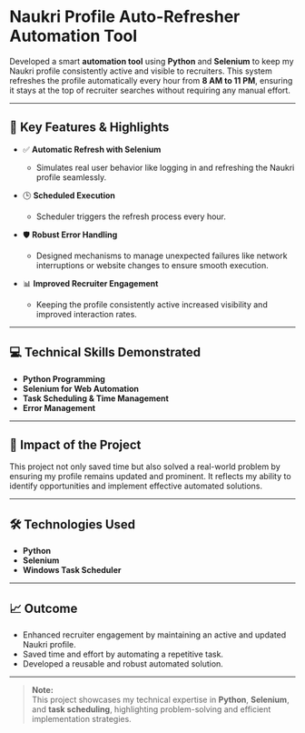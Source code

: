# Naukri Profile Auto-Refresher Automation Tool  

Developed a smart **automation tool** using **Python** and **Selenium** to keep my Naukri profile consistently active and visible to recruiters. This system refreshes the profile automatically every hour from **8 AM to 11 PM**, ensuring it stays at the top of recruiter searches without requiring any manual effort.  

---

## 🚀 **Key Features & Highlights**  

- ✅ **Automatic Refresh with Selenium**  
  - Simulates real user behavior like logging in and refreshing the Naukri profile seamlessly.  

- 🕒 **Scheduled Execution**  
  - Scheduler triggers the refresh process every hour.  

- 🛡️ **Robust Error Handling**  
  - Designed mechanisms to manage unexpected failures like network interruptions or website changes to ensure smooth execution.  

- 📊 **Improved Recruiter Engagement**  
  - Keeping the profile consistently active increased visibility and improved interaction rates.  

---

## 💻 **Technical Skills Demonstrated**  

- **Python Programming**  
- **Selenium for Web Automation**  
- **Task Scheduling & Time Management**  
- **Error Management**  

---

## 🌟 **Impact of the Project**  

This project not only saved time but also solved a real-world problem by ensuring my profile remains updated and prominent. It reflects my ability to identify opportunities and implement effective automated solutions.  

---

## 🛠️ **Technologies Used**  

- **Python**  
- **Selenium**
- **Windows Task Scheduler**

---

## 📈 **Outcome**  

- Enhanced recruiter engagement by maintaining an active and updated Naukri profile.  
- Saved time and effort by automating a repetitive task.  
- Developed a reusable and robust automated solution.

---

> **Note:**  
This project showcases my technical expertise in **Python**, **Selenium**, and **task scheduling**, highlighting problem-solving and efficient implementation strategies.
